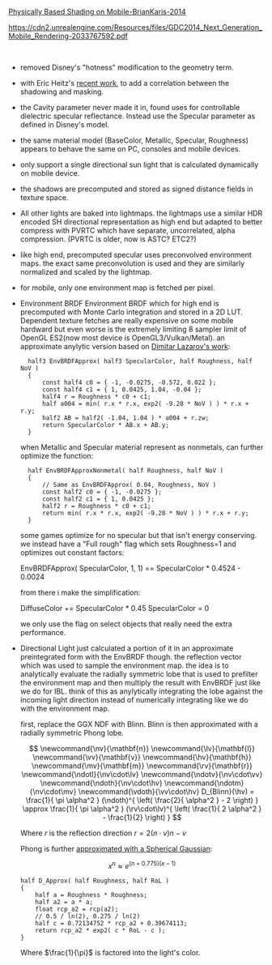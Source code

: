 [Physically Based Shading on Mobile-BrianKaris-2014](https://www.unrealengine.com/en-US/blog/physically-based-shading-on-mobile)
<br>


https://cdn2.unrealengine.com/Resources/files/GDC2014_Next_Generation_Mobile_Rendering-2033767592.pdf

<br>

- removed Disney's "hotness" modification to the geometry term.

- with Eric Heitz's [recent work](http://jcgt.org/published/0003/02/03/paper.pdf), to add a correlation between the shadowing and masking.

- the Cavity parameter never made it in, found uses for controllable dielectric specular reflectance. Instead use the Specular parameter as defined in Disney's model.

- the same material model (BaseColor, Metallic, Specular, Roughness) appears to behave the same on PC, consoles and mobile devices.

- only support a single directional sun light that is calculated dynamically on mobile device.
- the shadows are precomputed and stored as signed distance fields in texture space.
- All other lights are baked into lightmaps. the lightmaps use a similar HDR encoded SH directional representation as high end but adapted to better compress with PVRTC which have separate, uncorrelated, alpha compression.  (PVRTC is older, now is ASTC? ETC2?)
- like high end, precomputed specular uses preconvolved environment maps. the exact same preconvolution is used and they are similarly normalized and scaled by the lightmap. 
- for mobile, only one environment map is fetched per pixel.


- Environment BRDF
  Environment BRDF which for high end is precomputed with Monte Carlo integration and stored in a 2D LUT.
  Dependent texture fetches are really expensive on some mobile hardward but even worse is the extremely limiting 8 sampler limit of OpenGL ES2(now most device is OpenGL3/Vulkan/Metal).
  an approximate anylytic version based on [Dimitar Lazarov's work](http://blog.selfshadow.com/publications/s2013-shading-course/lazarov/s2013_pbs_black_ops_2_notes.pdf):<br>


  ```HLSL
    half3 EnvBRDFApprox( half3 SpecularColor, half Roughness, half NoV )
    {
        const half4 c0 = { -1, -0.0275, -0.572, 0.022 };
        const half4 c1 = { 1, 0.0425, 1.04, -0.04 };
        half4 r = Roughness * c0 + c1;
        half a004 = min( r.x * r.x, exp2( -9.28 * NoV ) ) * r.x + r.y;
        half2 AB = half2( -1.04, 1.04 ) * a004 + r.zw;
        return SpecularColor * AB.x + AB.y;
    }

  ```

  when Metallic and Specular material represent as nonmetals, can further optimize the function:

  ```HLSL
    half EnvBRDFApproxNonmetal( half Roughness, half NoV )
    {
        // Same as EnvBRDFApprox( 0.04, Roughness, NoV )
        const half2 c0 = { -1, -0.0275 };
        const half2 c1 = { 1, 0.0425 };
        half2 r = Roughness * c0 + c1;
        return min( r.x * r.x, exp2( -9.28 * NoV ) ) * r.x + r.y;
    }

  ```

  some games optimize for no specular but that isn't energy conserving. we instead have a "Full rough" flag which sets Roughness=1 and optimizes out constant factors:

  EnvBRDFApprox( SpecularColor, 1, 1) == SpecularColor * 0.4524 - 0.0024

  from there i make the simplification:

  DiffuseColor += SpecularColor * 0.45
  SpecularColor = 0

  we only use the flag on select objects that really need the extra performance.


- Directional Light
  just calculated a portion of it in an approximate preintegrated form with the EnvBRDF though. the reflection vector which was used to sample the environment map.
  the idea is to analytically evaluate the radially symmetric lobe that is used to prefilter the environment map and then multiply the result with EnvBRDF just like we do for IBL. think of this as anylytically integrating the lobe against the incoming light direction instead of numerically integrating like we do with the environment map.

  first, replace the GGX NDF with Blinn. Blinn is then approximated with a radially symmetric Phong lobe.

  $$ \newcommand{\nv}{\mathbf{n}} \newcommand{\lv}{\mathbf{l}} \newcommand{\vv}{\mathbf{v}} \newcommand{\hv}{\mathbf{h}} \newcommand{\mv}{\mathbf{m}} \newcommand{\rv}{\mathbf{r}} \newcommand{\ndotl}{\nv\cdot\lv} \newcommand{\ndotv}{\nv\cdot\vv} \newcommand{\ndoth}{\nv\cdot\hv} \newcommand{\ndotm}{\nv\cdot\mv} \newcommand{\vdoth}{\vv\cdot\hv} D_{Blinn}(\hv) = \frac{1}{ \pi \alpha^2 } (\ndoth)^{ \left( \frac{2}{ \alpha^2 } - 2 \right) } \approx \frac{1}{ \pi \alpha^2 } (\rv\cdot\lv)^{ \left( \frac{1}{ 2 \alpha^2 } - \frac{1}{2} \right) } $$

  Where $r$ is the reflection direction $r = 2(n \cdot v)n - v$

  Phong is further [approximated with a Spherical Gaussian](http://seblagarde.wordpress.com/2012/06/03/spherical-gaussien-approximation-for-blinn-phong-phong-and-fresnel/):

  $$ x^n \approx e^{ (n + 0.775) (x - 1) } $$

    ```HLSL
    half D_Approx( half Roughness, half RoL )
    {
        half a = Roughness * Roughness;
        half a2 = a * a;
        float rcp_a2 = rcp(a2);
        // 0.5 / ln(2), 0.275 / ln(2)
        half c = 0.72134752 * rcp_a2 + 0.39674113;
        return rcp_a2 * exp2( c * RoL - c );
    }
    ```
    Where $\frac{1}{\pi}$ is factored into the light's color.